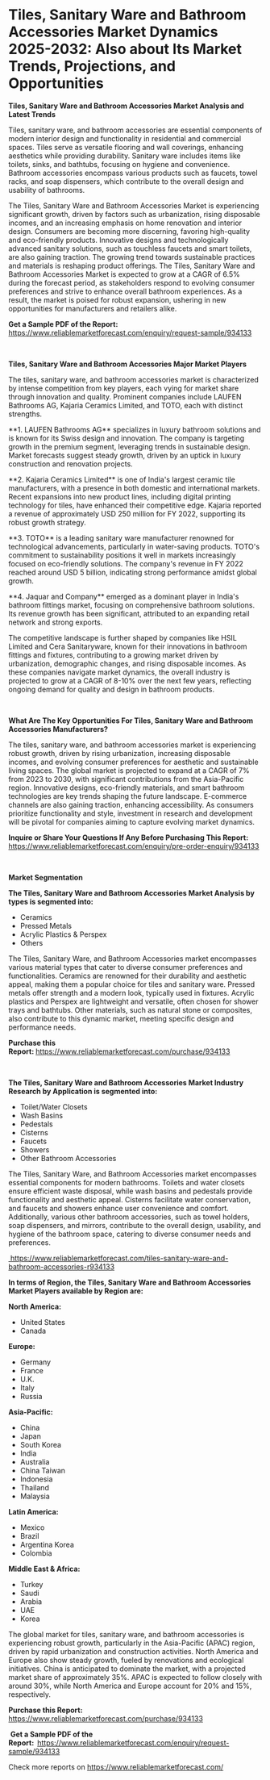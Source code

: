 <p><h1>Tiles, Sanitary Ware and Bathroom Accessories Market Dynamics 2025-2032: Also about Its Market Trends, Projections, and Opportunities</h1></p><p><strong>Tiles, Sanitary Ware and Bathroom Accessories Market Analysis and Latest Trends</strong></p>
<p><p>Tiles, sanitary ware, and bathroom accessories are essential components of modern interior design and functionality in residential and commercial spaces. Tiles serve as versatile flooring and wall coverings, enhancing aesthetics while providing durability. Sanitary ware includes items like toilets, sinks, and bathtubs, focusing on hygiene and convenience. Bathroom accessories encompass various products such as faucets, towel racks, and soap dispensers, which contribute to the overall design and usability of bathrooms.</p><p>The Tiles, Sanitary Ware and Bathroom Accessories Market is experiencing significant growth, driven by factors such as urbanization, rising disposable incomes, and an increasing emphasis on home renovation and interior design. Consumers are becoming more discerning, favoring high-quality and eco-friendly products. Innovative designs and technologically advanced sanitary solutions, such as touchless faucets and smart toilets, are also gaining traction. The growing trend towards sustainable practices and materials is reshaping product offerings. The Tiles, Sanitary Ware and Bathroom Accessories Market is expected to grow at a CAGR of 6.5% during the forecast period, as stakeholders respond to evolving consumer preferences and strive to enhance overall bathroom experiences. As a result, the market is poised for robust expansion, ushering in new opportunities for manufacturers and retailers alike.</p></p>
<p><strong>Get a Sample PDF of the Report:&nbsp;</strong> <a href="https://www.reliablemarketforecast.com/enquiry/request-sample/934133?utm_campaign=2140&utm_medium=2&utm_source=Github&utm_content=ia&utm_term=01022025&utm_id=tiles-sanitary-ware-and-bathroom-accessories">https://www.reliablemarketforecast.com/enquiry/request-sample/934133</a></p>
<p>&nbsp;</p>
<p><strong>Tiles, Sanitary Ware and Bathroom Accessories Major Market Players</strong></p>
<p><p>The tiles, sanitary ware, and bathroom accessories market is characterized by intense competition from key players, each vying for market share through innovation and quality. Prominent companies include LAUFEN Bathrooms AG, Kajaria Ceramics Limited, and TOTO, each with distinct strengths.</p><p>**1. LAUFEN Bathrooms AG** specializes in luxury bathroom solutions and is known for its Swiss design and innovation. The company is targeting growth in the premium segment, leveraging trends in sustainable design. Market forecasts suggest steady growth, driven by an uptick in luxury construction and renovation projects.</p><p>**2. Kajaria Ceramics Limited** is one of India's largest ceramic tile manufacturers, with a presence in both domestic and international markets. Recent expansions into new product lines, including digital printing technology for tiles, have enhanced their competitive edge. Kajaria reported a revenue of approximately USD 250 million for FY 2022, supporting its robust growth strategy.</p><p>**3. TOTO** is a leading sanitary ware manufacturer renowned for technological advancements, particularly in water-saving products. TOTO's commitment to sustainability positions it well in markets increasingly focused on eco-friendly solutions. The company's revenue in FY 2022 reached around USD 5 billion, indicating strong performance amidst global growth.</p><p>**4. Jaquar and Company** emerged as a dominant player in India's bathroom fittings market, focusing on comprehensive bathroom solutions. Its revenue growth has been significant, attributed to an expanding retail network and strong exports.</p><p>The competitive landscape is further shaped by companies like HSIL Limited and Cera Sanitaryware, known for their innovations in bathroom fittings and fixtures, contributing to a growing market driven by urbanization, demographic changes, and rising disposable incomes. As these companies navigate market dynamics, the overall industry is projected to grow at a CAGR of 8-10% over the next few years, reflecting ongoing demand for quality and design in bathroom products.</p></p>
<p>&nbsp;</p>
<p><strong>What Are The Key Opportunities For Tiles, Sanitary Ware and Bathroom Accessories Manufacturers?</strong></p>
<p><p>The tiles, sanitary ware, and bathroom accessories market is experiencing robust growth, driven by rising urbanization, increasing disposable incomes, and evolving consumer preferences for aesthetic and sustainable living spaces. The global market is projected to expand at a CAGR of 7% from 2023 to 2030, with significant contributions from the Asia-Pacific region. Innovative designs, eco-friendly materials, and smart bathroom technologies are key trends shaping the future landscape. E-commerce channels are also gaining traction, enhancing accessibility. As consumers prioritize functionality and style, investment in research and development will be pivotal for companies aiming to capture evolving market dynamics.</p></p>
<p><strong>Inquire or Share Your Questions If Any Before Purchasing This Report:</strong> <a href="https://www.reliablemarketforecast.com/enquiry/pre-order-enquiry/934133?utm_campaign=2140&utm_medium=2&utm_source=Github&utm_content=ia&utm_term=01022025&utm_id=tiles-sanitary-ware-and-bathroom-accessories">https://www.reliablemarketforecast.com/enquiry/pre-order-enquiry/934133</a></p>
<p>&nbsp;</p>
<p><strong>Market Segmentation</strong></p>
<p><strong>The Tiles, Sanitary Ware and Bathroom Accessories Market Analysis by types is segmented into:</strong></p>
<p><ul><li>Ceramics</li><li>Pressed Metals</li><li>Acrylic Plastics & Perspex</li><li>Others</li></ul></p>
<p><p>The Tiles, Sanitary Ware, and Bathroom Accessories market encompasses various material types that cater to diverse consumer preferences and functionalities. Ceramics are renowned for their durability and aesthetic appeal, making them a popular choice for tiles and sanitary ware. Pressed metals offer strength and a modern look, typically used in fixtures. Acrylic plastics and Perspex are lightweight and versatile, often chosen for shower trays and bathtubs. Other materials, such as natural stone or composites, also contribute to this dynamic market, meeting specific design and performance needs.</p></p>
<p><strong>Purchase this Report:&nbsp;</strong><a href="https://www.reliablemarketforecast.com/purchase/934133?utm_campaign=2140&utm_medium=2&utm_source=Github&utm_content=ia&utm_term=01022025&utm_id=tiles-sanitary-ware-and-bathroom-accessories">https://www.reliablemarketforecast.com/purchase/934133</a></p>
<p>&nbsp;</p>
<p><strong>The Tiles, Sanitary Ware and Bathroom Accessories Market Industry Research by Application is segmented into:</strong></p>
<p><ul><li>Toilet/Water Closets</li><li>Wash Basins</li><li>Pedestals</li><li>Cisterns</li><li>Faucets</li><li>Showers</li><li>Other Bathroom Accessories</li></ul></p>
<p><p>The Tiles, Sanitary Ware, and Bathroom Accessories market encompasses essential components for modern bathrooms. Toilets and water closets ensure efficient waste disposal, while wash basins and pedestals provide functionality and aesthetic appeal. Cisterns facilitate water conservation, and faucets and showers enhance user convenience and comfort. Additionally, various other bathroom accessories, such as towel holders, soap dispensers, and mirrors, contribute to the overall design, usability, and hygiene of the bathroom space, catering to diverse consumer needs and preferences.</p></p>
<p><a href="https://www.reliablemarketforecast.com/tiles-sanitary-ware-and-bathroom-accessories-r934133?utm_campaign=2140&utm_medium=2&utm_source=Github&utm_content=ia&utm_term=01022025&utm_id=tiles-sanitary-ware-and-bathroom-accessories">&nbsp;https://www.reliablemarketforecast.com/tiles-sanitary-ware-and-bathroom-accessories-r934133</a></p>
<p><strong>In terms of Region, the Tiles, Sanitary Ware and Bathroom Accessories Market Players available by Region are:</strong></p>
<p>
    <p> <strong> North America: </strong>
        <ul>
            <li>United States</li>
            <li>Canada</li>
        </ul>
        </p> 
    <p> <strong> Europe: </strong>
        <ul>
            <li>Germany</li>
            <li>France</li>
            <li>U.K.</li>
            <li>Italy</li>
            <li>Russia</li>
        </ul>
        </p> 
    <p> <strong> Asia-Pacific: </strong>
        <ul>
            <li>China</li>
            <li>Japan</li>
            <li>South Korea</li>
            <li>India</li>
            <li>Australia</li>
            <li>China Taiwan</li>
            <li>Indonesia</li>
            <li>Thailand</li>
            <li>Malaysia</li>
        </ul>
        </p> 
    <p> <strong> Latin America: </strong>
        <ul>
            <li>Mexico</li>
            <li>Brazil</li>
            <li>Argentina Korea</li>
            <li>Colombia</li>
        </ul>
        </p> 
    <p> <strong> Middle East & Africa: </strong>
        <ul>
            <li>Turkey</li>
            <li>Saudi</li>
            <li>Arabia</li>
            <li>UAE</li>
            <li>Korea</li>
        </ul>
    </p>
    </p>
<p><p>The global market for tiles, sanitary ware, and bathroom accessories is experiencing robust growth, particularly in the Asia-Pacific (APAC) region, driven by rapid urbanization and construction activities. North America and Europe also show steady growth, fueled by renovations and ecological initiatives. China is anticipated to dominate the market, with a projected market share of approximately 35%. APAC is expected to follow closely with around 30%, while North America and Europe account for 20% and 15%, respectively.</p></p>
<p><strong>Purchase this Report: </strong><a href="https://www.reliablemarketforecast.com/purchase/934133?utm_campaign=2140&utm_medium=2&utm_source=Github&utm_content=ia&utm_term=01022025&utm_id=tiles-sanitary-ware-and-bathroom-accessories">https://www.reliablemarketforecast.com/purchase/934133</a></p>
<p>&nbsp;<strong>Get a Sample PDF of the Report:&nbsp;&nbsp;</strong><a href="https://www.reliablemarketforecast.com/enquiry/request-sample/934133?utm_campaign=2140&utm_medium=2&utm_source=Github&utm_content=ia&utm_term=01022025&utm_id=tiles-sanitary-ware-and-bathroom-accessories">https://www.reliablemarketforecast.com/enquiry/request-sample/934133</a></p>
<p><strong></strong></p>
<p>Check more reports on <a href="https://www.reliablemarketforecast.com/?utm_campaign=2140&utm_medium=2&utm_source=Github&utm_content=ia&utm_term=01022025&utm_id=tiles-sanitary-ware-and-bathroom-accessories">https://www.reliablemarketforecast.com/</a></p>